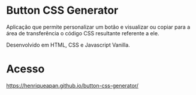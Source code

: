 # Button CSS Generator
Aplicação que permite personalizar um botão e visualizar ou copiar para a área de transferência o código CSS resultante referente a ele.

Desenvolvido em HTML, CSS e Javascript Vanilla.

# Acesso
https://henriqueapan.github.io/button-css-generator/
